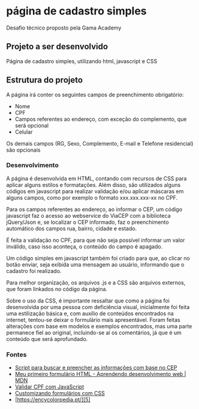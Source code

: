 # página de cadastro simples
Desafio técnico proposto pela Gama Academy

## Projeto a ser desenvolvido
Página de cadastro simples, utilizando html, javascript e CSS

## Estrutura do projeto
A página irá conter os seguintes campos de preenchimento obrigatório:
* Nome
* CPF
* Campos referentes ao endereço, com exceção do complemento, que será opcional
* Celular

Os demais campos (RG, Sexo, Complemento, E-mail e Telefone residencial) são opcionais

### Desenvolvimento
A página é desenvolvida em HTML, contando com recursos de CSS para aplicar alguns estilos e formatações.
Além disso, são utilizados alguns códigos em javascript para realizar validação e/ou aplicar máscaras em alguns campos, como por exemplo o formato xxx.xxx.xxx-xx no CPF.

Para os campos referentes ao endereço, ao informar o CEP, um código javascript faz o acesso ao webservice do ViaCEP com a biblioteca jQuery/Json e, se localizar o CEP informado, faz o preenchimento automático dos campos rua, bairro, cidade e estado.

É feita a validação no CPF, para que não seja possível informar um valor inválido, caso isso aconteça, o conteúdo do campo é apagado.

Um código simples em javascript também foi criado para que, ao clicar no botão enviar, seja exibida uma mensagem ao usuário, informando que o cadastro foi realizado.

Para melhor organização, os arquivos .js e a CSS são arquivos externos, que foram linkados no código da página.

Sobre o uso da CSS, é importante ressaltar que como a página foi desenvolvida por uma pessoa com deficiência visual, inicialmente foi feita uma estilização básica e, com auxílio de conteúdos encontrados na internet, tentou-se deixar o formulário mais apresentável.
Foram feitas alterações com base em modelos e exemplos encontrados, mas uma parte permanece fiel ao original, incluindo-se aí os comentários, já que é um conteúdo que será aprofundado.

### Fontes
* [Script para buscar e preencher as informações com base no CEP][1]
* [Meu primeiro formulário HTML - Aprendendo desenvolvimento web | MDN][2]
* [Validar CPF com JavaScript][3]
* [Customizando formulários com CSS][4]
* [https://encycolorpedia.pt/][5]

[1]: https://viacep.com.br/exemplo/jquery/
[2]: https://developer.mozilla.org/pt-BR/docs/Learn/Forms/Your_first_form
[3]: https://www.devmedia.com.br/validar-cpf-com-javascript/23916
[4]: https://www.devmedia.com.br/customizando-formularios-com-css/37212
[5]: https://encycolorpedia.pt/%2079%25%20intensidade.